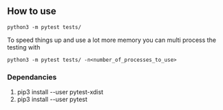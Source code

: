 ## How to use

```
python3 -m pytest tests/
```

To speed things up and use a lot more memory you can multi process the testing with
```
python3 -m pytest tests/ -n<number_of_processes_to_use>
```

### Dependancies

1. pip3 install --user pytest-xdist
1. pip3 install --user pytest